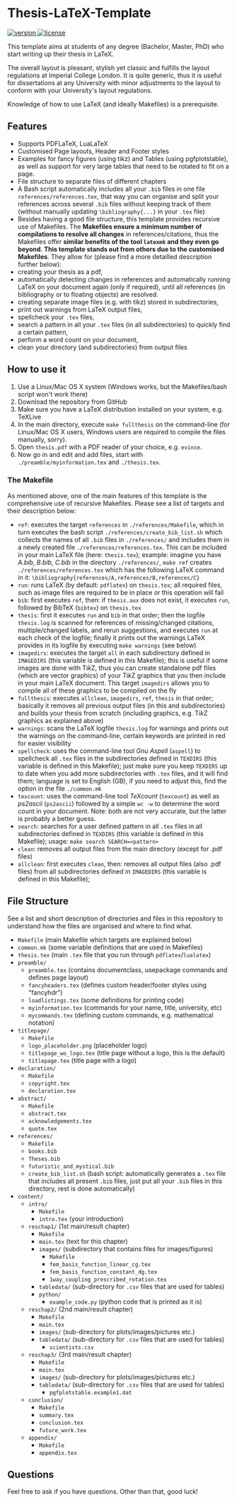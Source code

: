 # Thesis-LaTeX-Template

<p align="left">
  <a href="https://github.com/fmilthaler/Thesis-LaTeX-Template/releases/latest">
    <img src="https://img.shields.io/badge/version-0.1-brightgreen.svg?style=popout" alt="version">
  </a>
  <a href="https://opensource.org/licenses/MIT">
    <img src="https://img.shields.io/github/license/fmilthaler/Thesis-LaTeX-Template.svg?style=popout" alt="license">
  </a>
</p>

This template aims at students of any degree (Bachelor, Master, PhD) who start writing up their thesis in LaTeX.

The overall layout is pleasant, stylish yet classic and fulfills the layout regulations
at Imperial College London. It is quite generic, thus it is useful for dissertations
at any University with minor adjustments to the layout to conform with your University's
layout regulations.

Knowledge of how to use LaTeX (and ideally Makefiles) is a prerequisite.

## Features
- Supports PDFLaTeX, LuaLaTeX
- Customised Page layouts, Header and Footer styles
- Examples for fancy figures (using tikz) and Tables (using pgfplotstable), as well as support for very large tables that need to be rotated to fit on a page.
- File structure to separate files of different chapters
- A Bash script automatically includes all your `.bib` files in one file `references/references.tex`, that way you can organise and split your references across several `.bib` files without keeping track of them (without manually updating `\bibliography{...}` in your `.tex` file)
- Besides having a good file structure, this template provides recursive use of Makefiles. The **Makefiles ensure a minimum number of compilations to resolve all changes** in references/citations, thus the Makefiles offer **similar benefits of the tool `latexmk` and they even go beyond**. **This template stands out from others due to the customised Makefiles**. They allow for (please find a more detailled description further below):
 - creating your thesis as a pdf,
 - automatically detecting changes in references and automatically running LaTeX on your document again (only if required), until all references (in bibliography or to floating objects) are resolved.
 - creating separate image files (e.g. with tikz) stored in subdirectories,
 - print out warnings from LaTeX output files,
 - spellcheck your `.tex` files,
 - search a pattern in all your `.tex` files (in all subdirectories) to quickly find a certain pattern,
 - perform a word count on your document,
 - clean your directory (and subdirectories) from output files

## How to use it
1. Use a Linux/Mac OS X system (Windows works, but the Makefiles/bash script won't work there)
2. Download the repository from GitHub
3. Make sure you have a LaTeX distribution installed on your system, e.g. TeXLive
4. In the main directory, execute `make fullthesis` on the command-line (for Linux/Mac OS X users, Windows users are required to compile the files manually, sorry).
5. Open `thesis.pdf` with a PDF reader of your choice, e.g. `evince`.
6. Now go in and edit and add files, start with `./preamble/myinformation.tex` and `./thesis.tex`.

### The Makefile
As mentioned above, one of the main features of this template is the comprehensive use of recursive Makefiles. Please see a list of targets and their description below:
- `ref`: executes the target `references` in `./references/Makefile`, which in turn executes the bash script `./references/create_bib_list.sh` which collects the names of all `.bib` files in `./references/` and includes them in a newly created file `./references/references.tex`. This can be included in your main LaTeX file (here: `thesis.tex`); example: imagine you have *A.bib*, *B.bib*, *C.bib* in the directory `./references/`, `make ref` creates `./references/references.tex` which has the following LaTeX command in it: `\bibliography{references/A,references/B,references/C}`
- `run`: runs LaTeX (by default: `pdflatex`) on `thesis.tex`; all required files, such as image files are required to be in place or this operation will fail
- `bib`: first executes `ref`, then: if `thesis.aux` does not exist, it executes `run`, followed by BibTeX (`bibtex`) on `thesis.tex`
- `thesis`: first it executes `run` and `bib` in that order; then the logfile `thesis.log` is scanned for references of missing/changed citations, multiple/changed labels, and rerun suggestions, and executes `run` at each check of the logfile; finally it prints out the warnings LaTeX provides in its logfile by executing `make warnings` (see below)
- `imagedirs`: executes the target `all` in each subdirectory defined in `IMAGEDIRS` (this variable is defined in this Makefile); this is useful if some images are done with Ti*k*Z, thus you can create standalone pdf files (which are vector graphics) of your Ti*k*Z graphics that you then include in your main LaTeX document. This target `imagedirs` allows you to compile all of these graphics to be compiled on the fly
- `fullthesis`: executes `allclean`, `imagedirs`, `ref`, `thesis` in that order; basically it removes all previous output files (in this and subdirectories) and builds your thesis from scratch (including graphics, e.g. Ti*k*Z graphics as explained above)
- `warnings`: scans the LaTeX logfile `thesis.log` for warnings and prints out the warnings on the command-line, certain keywords are printed in red for easier visibility
- `spellcheck`: uses the command-line tool *Gnu Aspell* (`aspell`) to spellcheck all `.tex` files in the subdirectories defined in `TEXDIRS` (this variable is defined in this Makefile); just make sure you keep `TEXDIRS` up to date when you add more subdirectories with `.tex` files, and it will find them; language is set to English (GB), if you need to adjust this, find the option in the file `./common.mk`
- `texcount`: uses the command-line tool *TeXcount* (`texcount`) as well as *ps2ascii* (`ps2ascii`) followed by a simple `wc -w` to determine the word count in your document. Note: both are not very accurate, but the latter is probably a better guess. 
- `search`: searches for a user defined pattern in all `.tex` files in all subdirectories defined in `TEXDIRS` (this variable is defined in this Makefile); usage: `make search SEARCH=<pattern>`
- `clean`: removes all output files from the main directory (except for .pdf files)
- `allclean`: first executes `clean`, then: removes all output files (also .pdf files) from all subdirectories defined in `IMAGEDIRS` (this variable is defined in this Makefile);

## File Structure
See a list and short description of directories and files in this repository to understand how the files are organised and where to find what.

+ `Makefile` (main Makefile which targets are explained below)
+ `common.mk` (some variable definitions that are used in Makefiles)
+ `thesis.tex` (main `.tex` file that you run through `pdflatex`/`lualatex`)
+ `preamble/`
  + `preamble.tex` (contains documentclass, usepackage commands and defines page layout)
  + `fancyheaders.tex` (defines custom header/footer styles using "fancyhdr")
  + `loadlistings.tex` (some definitions for printing code)
  + `myinformation.tex` (commands for your name, title, university, etc)
  + `mycommands.tex` (defining custom commands, e.g. mathematical notation)
+ `titlepage/`
  + `Makefile`
  + `logo_placeholder.png` (placeholder logo)
  + `titlepage_wo_logo.tex` (title page without a logo, this is the default)
  + `titlepage.tex` (title page with a logo)
+ `declaration/`
  + `Makefile`
  + `copyright.tex`
  + `declaration.tex`
+ `abstract/`
  + `Makefile`
  + `abstract.tex`
  + `acknowledgements.tex`
  + `quote.tex`
+ `references/`
  + `Makefile`
  + `books.bib`
  + `Theses.bib`
  + `futuristic_and_mystical.bib`
  + `create_bib_list.sh` (bash script: automatically generates a `.tex` file that includes all present `.bib` files, just put all your `.bib` files in this directory, rest is done automatically)
+ `content/`
  + `intro/`
    + `Makefile`
    + `intro.tex` (your introduction)
  + `reschap1/` (1st main/result chapter)
    + `Makefile`
    + `main.tex` (text for this chapter)
    + `images/` (subdirectory that contains files for images/figures)
      + `Makefile`
      + `fem_basis_function_linear_cg.tex`
      + `fem_basis_function_constant_dg.tex`
      + `1way_coupling_prescribed_rotation.tex`
    + `tabledata/` (sub-directory for `.csv` files that are used for tables)
    + `python/`
      + `example_code.py` (python code that is printed as it is)
  + `reschap2/` (2nd main/result chapter)
    + `Makefile`
    + `main.tex`
    + `images/` (sub-directory for plots/images/pictures etc.)
    + `tabledata/` (sub-directory for `.csv` files that are used for tables)
      + `scientists.csv`
  + `reschap3/` (3rd main/result chapter)
    + `Makefile`
    + `main.tex`
    + `images/` (sub-directory for plots/images/pictures etc.)
    + `tabledata/` (sub-directory for `.csv` files that are used for tables)
      + `pgfplotstable.example1.dat`
  + `conclusion/`
    + `Makefile`
    + `summary.tex`
    + `conclusion.tex`
    + `future_work.tex`
  + `appendix/`
    + `Makefile`
    + `appendix.tex`


## Questions
Feel free to ask if you have questions. Other than that, good luck!
